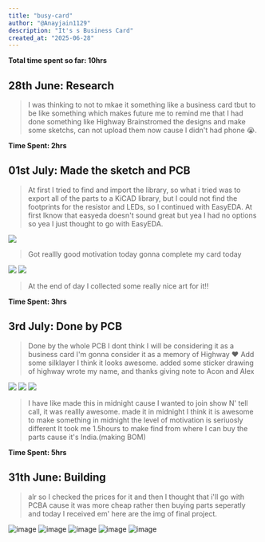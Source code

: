 ```yaml
---
title: "busy-card"
author: "@Anayjain1129"
description: "It's s Business Card"
created_at: "2025-06-28"
---
```


**Total time spent so far: 10hrs**

## 28th June: Research
> I was thinking to not to mkae it something like a business card tbut to be like something which makes future me to remind me that I had done something like Highway
> Brainstromed the designs and make some sketchs, can not upload them now cause I didn't had phone 😭.

**Time Spent: 2hrs**

## 01st July: Made the sketch and PCB 
>At first I tried to find and import the library, so what i tried was to export all of the parts to a KiCAD library, but I could not find the footprints for the resistor and LEDs, so I continued with EasyEDA.
>At first Iknow that easyeda doesn't sound great but yea I had no options so yea I just thought to go with EasyEDA.

![](/images/easyeda.png)

>Got reallly good motivation today gonna complete my card today

![](/images/sch_1.png)
![](/images/1.png)

>At the end of day I collected some really nice art for it!!

**Time Spent: 3hrs**

## 3rd July: Done by PCB
>Done by the whole PCB I dont think I will be considering it as a business card I'm gonna consider it as a memory of Highway :heart:
>Add some silklayer I think it looks awesome.
>added some sticker drawing of highway wrote my name, and thanks giving note to Acon and Alex

![](/images/PCB.png)
![](/images/3Dfront.png)
![](/images/3Dback.png)

>I have like made this in midnight cause I wanted to join show N' tell call, it was reallly awesome.
>made it in midnight I think it is awesome to make something in midnight the level of motivation is seriuosly different 
>It took me 1.5hours to make find from where I can buy the parts cause it's India.(making BOM)

**Time Spent: 5hrs**

## 31th June: Building
>alr so I checked the prices for it and then I thought that i'll go with PCBA cause it was more cheap rather then buying parts seperatly and today I received em' here are the img of final project.

![image](images/1.jpeg)
![image](images/2.jpeg)
![image](images/3.jpeg)
![image](images/4.jpeg)
![image](images/5.jpeg)
